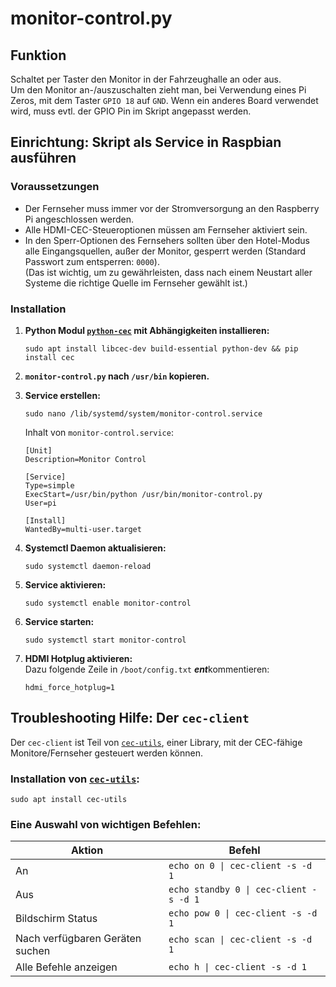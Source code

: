 # monitor-control.py

## Funktion

Schaltet per Taster den Monitor in der Fahrzeughalle an oder aus.  
Um den Monitor an-/auszuschalten zieht man, bei Verwendung eines Pi Zeros, mit dem Taster `GPIO 18` auf `GND`. Wenn ein anderes Board verwendet wird, muss evtl. der GPIO Pin im Skript angepasst werden.

## Einrichtung: Skript als Service in Raspbian ausführen

### Voraussetzungen

- Der Fernseher muss immer vor der Stromversorgung an den Raspberry Pi angeschlossen werden.
- Alle HDMI-CEC-Steueroptionen müssen am Fernseher aktiviert sein.
- In den Sperr-Optionen des Fernsehers sollten über den Hotel-Modus alle Eingangsquellen, außer der Monitor, gesperrt werden (Standard Passwort zum entsperren: `0000`).  
  (Das ist wichtig, um zu gewährleisten, dass nach einem Neustart aller Systeme die richtige Quelle im Fernseher gewählt ist.)

### Installation

1. **Python Modul [`python-cec`](https://github.com/trainman419/python-cec) mit Abhängigkeiten installieren:**

       sudo apt install libcec-dev build-essential python-dev && pip install cec

2. **`monitor-control.py` nach `/usr/bin` kopieren.**
3. **Service erstellen:**

       sudo nano /lib/systemd/system/monitor-control.service
   
   Inhalt von `monitor-control.service`:

       [Unit]
       Description=Monitor Control

       [Service]
       Type=simple
       ExecStart=/usr/bin/python /usr/bin/monitor-control.py
       User=pi

       [Install]
       WantedBy=multi-user.target

4. **Systemctl Daemon aktualisieren:**

       sudo systemctl daemon-reload

5. **Service aktivieren:**

       sudo systemctl enable monitor-control

6. **Service starten:**

       sudo systemctl start monitor-control

7. **HDMI Hotplug aktivieren:**  
   Dazu folgende Zeile in `/boot/config.txt` ***ent***kommentieren:

       hdmi_force_hotplug=1

## Troubleshooting Hilfe: Der `cec-client`

Der `cec-client` ist Teil von [`cec-utils`](https://github.com/Pulse-Eight/libcec), einer Library, mit der CEC-fähige Monitore/Fernseher gesteuert werden können.

### Installation von [`cec-utils`](https://github.com/Pulse-Eight/libcec):

    sudo apt install cec-utils

### Eine Auswahl von wichtigen Befehlen:

| Aktion                          | Befehl                                 |
| ------------------------------- | -------------------------------------- |
| An                              | `echo on 0 \| cec-client -s -d 1`      |
| Aus                             | `echo standby 0 \| cec-client -s -d 1` |
| Bildschirm Status               | `echo pow 0 \| cec-client -s -d 1`     |
| Nach verfügbaren Geräten suchen | `echo scan \| cec-client -s -d 1`      |
| Alle Befehle anzeigen           | `echo h \| cec-client -s -d 1`         |
